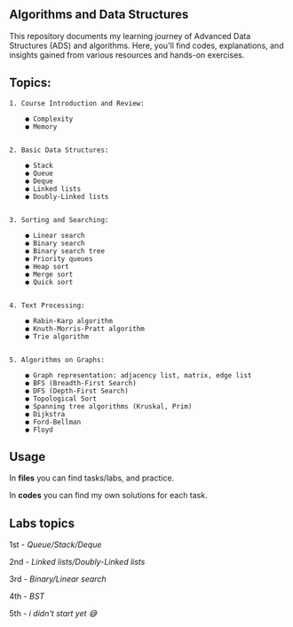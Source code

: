 ## **Algorithms and Data Structures**
This repository documents my learning journey of Advanced Data Structures (ADS) and algorithms. Here, you'll find codes, explanations, and insights gained from various resources and hands-on exercises.

## **Topics:**
    1. Course Introduction and Review:
   
        ● Complexity
        ● Memory

  
    2. Basic Data Structures:

        ● Stack
        ● Queue
        ● Deque
        ● Linked lists
        ● Doubly-Linked lists

        
    3. Sorting and Searching:

        ● Linear search
        ● Binary search
        ● Binary search tree
        ● Priority queues
        ● Heap sort
        ● Merge sort
        ● Quick sort


    4. Text Processing:

        ● Rabin-Karp algorithm
        ● Knuth-Morris-Pratt algorithm
        ● Trie algorithm

    
    5. Algorithms on Graphs:

        ● Graph representation: adjacency list, matrix, edge list
        ● BFS (Breadth-First Search)
        ● DFS (Depth-First Search)
        ● Topological Sort
        ● Spanning tree algorithms (Kruskal, Prim)
        ● Dijkstra
        ● Ford-Bellman
        ● Floyd

## **Usage**

  In **files** you can find tasks/labs, and practice.

  In **codes** you can find my own solutions for each task.


## **Labs topics**

1st - *Queue/Stack/Deque*

2nd - *Linked lists/Doubly-Linked lists*

3rd - *Binary/Linear search*

4th - *BST*

5th - *i didn't start yet 😅*
